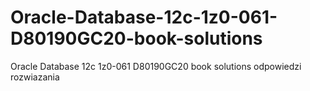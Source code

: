 # Oracle-Database-12c-1z0-061-D80190GC20-book-solutions
Oracle Database 12c 1z0-061 D80190GC20 book solutions odpowiedzi rozwiazania
